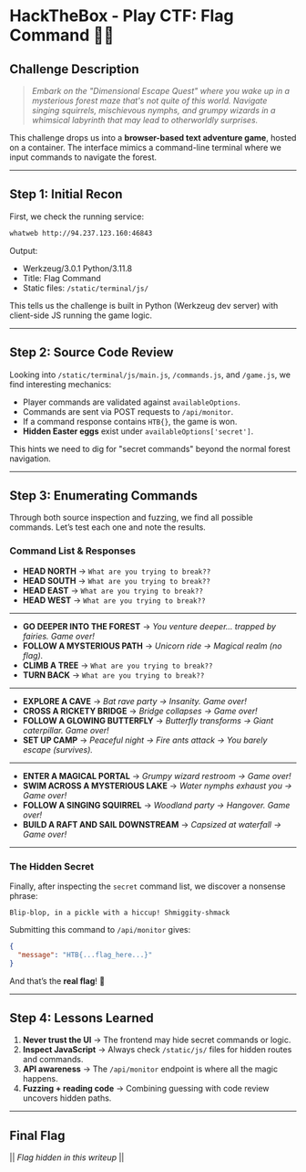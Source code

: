 # HackTheBox - Play CTF: Flag Command 🏴‍☠️

## Challenge Description  
> *Embark on the "Dimensional Escape Quest" where you wake up in a mysterious forest maze that's not quite of this world. Navigate singing squirrels, mischievous nymphs, and grumpy wizards in a whimsical labyrinth that may lead to otherworldly surprises.*  

This challenge drops us into a **browser-based text adventure game**, hosted on a container. The interface mimics a command-line terminal where we input commands to navigate the forest.  

---

## Step 1: Initial Recon  

First, we check the running service:  

```bash
whatweb http://94.237.123.160:46843
```  

Output:  

- Werkzeug/3.0.1 Python/3.11.8  
- Title: Flag Command  
- Static files: `/static/terminal/js/`  

This tells us the challenge is built in Python (Werkzeug dev server) with client-side JS running the game logic.  

---

## Step 2: Source Code Review  

Looking into `/static/terminal/js/main.js`, `/commands.js`, and `/game.js`, we find interesting mechanics:  

- Player commands are validated against `availableOptions`.  
- Commands are sent via POST requests to `/api/monitor`.  
- If a command response contains `HTB{}`, the game is won.  
- **Hidden Easter eggs** exist under `availableOptions['secret']`.  

This hints we need to dig for "secret commands" beyond the normal forest navigation.  

---

## Step 3: Enumerating Commands  

Through both source inspection and fuzzing, we find all possible commands. Let’s test each one and note the results.  

### Command List & Responses  

- **HEAD NORTH** → `What are you trying to break??`  
- **HEAD SOUTH** → `What are you trying to break??`  
- **HEAD EAST** → `What are you trying to break??`  
- **HEAD WEST** → `What are you trying to break??`  

---

- **GO DEEPER INTO THE FOREST** → *You venture deeper… trapped by fairies. Game over!*  
- **FOLLOW A MYSTERIOUS PATH** → *Unicorn ride → Magical realm (no flag).*  
- **CLIMB A TREE** → `What are you trying to break??`  
- **TURN BACK** → `What are you trying to break??`  

---

- **EXPLORE A CAVE** → *Bat rave party → Insanity. Game over!*  
- **CROSS A RICKETY BRIDGE** → *Bridge collapses → Game over!*  
- **FOLLOW A GLOWING BUTTERFLY** → *Butterfly transforms → Giant caterpillar. Game over!*  
- **SET UP CAMP** → *Peaceful night → Fire ants attack → You barely escape (survives).*  

---

- **ENTER A MAGICAL PORTAL** → *Grumpy wizard restroom → Game over!*  
- **SWIM ACROSS A MYSTERIOUS LAKE** → *Water nymphs exhaust you → Game over!*  
- **FOLLOW A SINGING SQUIRREL** → *Woodland party → Hangover. Game over!*  
- **BUILD A RAFT AND SAIL DOWNSTREAM** → *Capsized at waterfall → Game over!*  

---

### The Hidden Secret  

Finally, after inspecting the `secret` command list, we discover a nonsense phrase:  

```text
Blip-blop, in a pickle with a hiccup! Shmiggity-shmack
```  

Submitting this command to `/api/monitor` gives:  

```json
{
  "message": "HTB{...flag_here...}"
}
```  

And that’s the **real flag**! 🎉  

---

## Step 4: Lessons Learned  

1. **Never trust the UI** → The frontend may hide secret commands or logic.  
2. **Inspect JavaScript** → Always check `/static/js/` files for hidden routes and commands.  
3. **API awareness** → The `/api/monitor` endpoint is where all the magic happens.  
4. **Fuzzing + reading code** → Combining guessing with code review uncovers hidden paths.  

---

## Final Flag  
|| *Flag hidden in this writeup* ||
